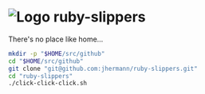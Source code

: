 # ![Logo](https://raw.github.com/jhermann/ruby-slippers/master/doc/_static/ruby-slippers-logo.png) ruby-slippers

There's no place like home…

```sh
mkdir -p "$HOME/src/github"
cd "$HOME/src/github"
git clone "git@github.com:jhermann/ruby-slippers.git"
cd "ruby-slippers"
./click-click-click.sh
```
